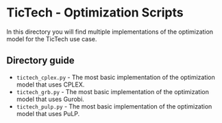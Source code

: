 # TicTech - Optimization Scripts
In this directory you will find multiple implementations 
of the optimization model for the TicTech use case.

## Directory guide
* `tictech_cplex.py` - The most basic implementation
    of the optimization model that uses CPLEX.
* `tictech_grb.py` - The most basic implementation
    of the optimization model that uses Gurobi.
* `tictech_pulp.py` - The most basic implementation
    of the optimization model that uses PuLP.
